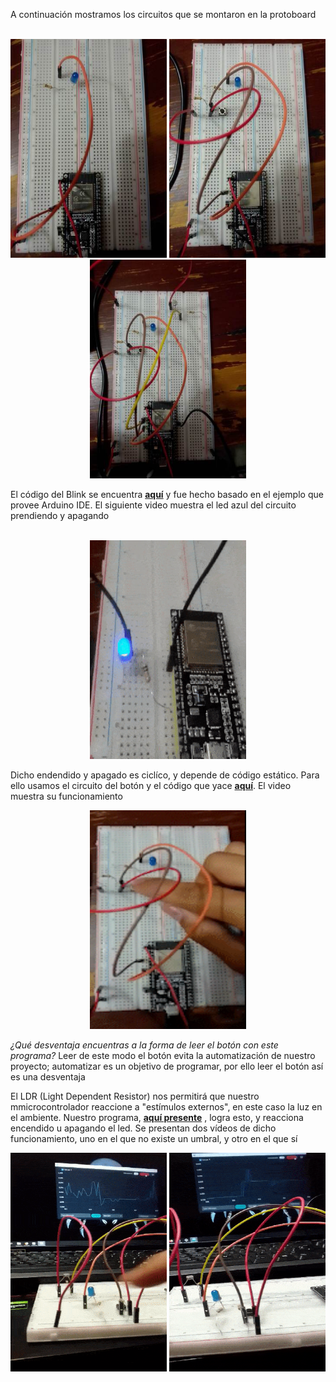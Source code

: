 A continuación mostramos los circuitos que se montaron en la protoboard <br> <br>

<div style="text-align: center;">
<img src="./Blink/images/circuito_led.jpg" width = "250" height = "350">
<img src="./Button/images/circuito_boton.jpg" width = "250" height = "350">
<img src="./LDR/images/circuito_ldr.jpg" width = "250" height = "350">
</div>

El código del Blink se encuentra **[aquí](https://github.com/CarlosDanPVST/maquinas_digitales/blob/main/S3_practica/Blink/Blink.ino)** y fue hecho basado en el ejemplo que provee Arduino IDE. El siguiente video muestra el led azul del circuito prendiendo y apagando <br><br>

<div style = "text-align: center;">
<img src="./Blink/images/video_led.gif" width = "250" height = "350">
</div>

Dicho endendido y apagado es ciclíco, y depende de código estático. Para ello usamos el circuito del botón y el código que yace **[aquí](https://github.com/CarlosDanPVST/maquinas_digitales/blob/main/S3_practica/Button/Button.ino)**. El video muestra su funcionamiento 

<div style = "text-align: center;">
<img src = "./Button/images/video_boton.gif" width = "250" height = "350">
</div>

*¿Qué desventaja encuentras a la forma de leer el botón con este programa?* Leer de este modo el botón evita la automatización de nuestro proyecto; automatizar es un objetivo de programar, por ello leer el botón así es una desventaja

El LDR (Light Dependent Resistor)  nos permitirá que nuestro mmicrocontrolador reaccione a "estímulos externos", en este caso la luz en el ambiente. Nuestro programa, **[aquí presente](https://github.com/CarlosDanPVST/maquinas_digitales/blob/main/S3_practica/LDR/LDR_umbral/LDR_umbral.ino)** , logra esto, y reacciona encendido u apagando el led. Se presentan dos vídeos de dicho funcionamiento, uno en el que no existe un umbral, y otro en el que sí

<div style = "text-align: center;">
<img src = "./LDR/images/video_ldr_sin_umbral.gif" width = " 250" height = " 350">
<img src = "./LDR/images/video_ldr_umbral.gif" width = " 250" height = " 350">
</div>
